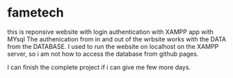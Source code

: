 # fametech

this is reponsive website with login authentication with XAMPP app with MYsql
The authenication from in and out of the wrbsite works with the DATA from the DATABASE.
I used to run the website on localhost on the XAMPP server, so i am not how to access the database from github pages.

I can finish the complete project if i can give me few more days.
